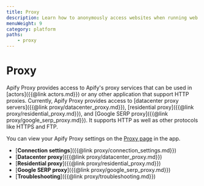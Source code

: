 ```yaml
---
title: Proxy
description: Learn how to anonymously access websites when running web scraping or automation jobs. Prevent IP address-based blocking using IP address rotation.
menuWeight: 9
category: platform
paths:
    - proxy
---
```


# [](./proxy)Proxy

Apify Proxy provides access to Apify's proxy services that can be used in [actors]({{@link actors.md}})
or any other application that support HTTP proxies.
Currently, Apify Proxy provides access to [datacenter proxy servers]({{@link proxy/datacenter_proxy.md}}),
[residential proxy]({{@link proxy/residential_proxy.md}}),
and [Google SERP proxy]({{@link proxy/google_serp_proxy.md}}).
It supports HTTP as well as other protocols like HTTPS and FTP.

You can view your Apify Proxy settings on the [Proxy page](https://my.apify.com/proxy) in the app.


* [**Connection settings**]({{@link proxy/connection_settings.md}})
* [**Datacenter proxy**]({{@link proxy/datacenter_proxy.md}})
* [**Residential proxy**]({{@link proxy/residential_proxy.md}})
* [**Google SERP proxy**]({{@link proxy/google_serp_proxy.md}})
* [**Troubleshooting**]({{@link proxy/troubleshooting.md}})

